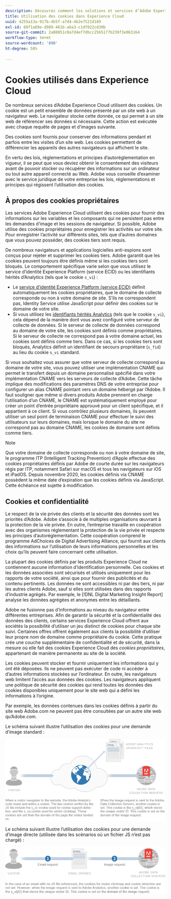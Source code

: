 ```yaml
---
description: Découvrez comment les solutions et services d’Adobe Experience Cloud utilisent les cookies.
title: Utilisation des cookies dans Experience Cloud
uuid: 4255a13a-917b-4b5f-a7d4-4b2e7521d189
exl-id: 60f1a89e-d989-461b-a6a3-c1df022cd30b
source-git-commit: 2a80851c0a7d4ef7dbcc2565177b239f3e063164
workflow-type: tm+mt
source-wordcount: '890'
ht-degree: 58%

---
```


# Cookies utilisés dans Experience Cloud

De nombreux services d’Adobe Experience Cloud utilisent des cookies. Un cookie est un petit ensemble de données présenté par un site web à un navigateur web. Le navigateur stocke cette donnée, ce qui permet à un site web de référencer ses données si nécessaire. Cette action est exécutée avec chaque requête de pages et d’images suivante.

Des cookies sont fournis pour conserver des informations pendant et parfois entre les visites d’un site web. Les cookies permettent de différencier les appareils des autres navigateurs qui affichent le site.

En vertu des lois, réglementations et principes d’autoréglementation en vigueur, il se peut que vous deviez obtenir le consentement des visiteurs avant de pouvoir stocker ou récupérer des informations sur un ordinateur ou tout autre appareil connecté au Web. Adobe vous conseille d’examiner avec le service juridique de votre entreprise les lois, réglementations et principes qui régissent l’utilisation des cookies.

## À propos des cookies propriétaires

Les services Adobe Experience Cloud utilisent des cookies pour fournir des informations sur les variables et les composants qui ne persistent pas entre les demandes d’image et les sessions de navigateur. Si possible, Adobe utilise des cookies propriétaires pour enregistrer les activités sur votre site. Pour enregistrer l’activité sur différents sites, tels que d’autres domaines que vous pouvez posséder, des cookies tiers sont requis.

De nombreux navigateurs et applications logicielles anti-espions sont conçus pour rejeter et supprimer les cookies tiers. Adobe garantit que les cookies peuvent toujours être définis même si les cookies tiers sont bloqués. Le comportement spécifique varie selon que vous utilisez le service d’identité Experience Platform (service ECID) ou les identifiants hérités d’Analytics (tels que le cookie `s_vi`) :

* Le [ service d’identité Experience Platform (service ECID)](https://experienceleague.adobe.com/docs/id-service/using/intro/overview.html?lang=fr) définit automatiquement les cookies propriétaires, que le domaine de collecte corresponde ou non à votre domaine de site. S’ils ne correspondent pas, Identity Service utilise JavaScript pour définir des cookies sur le domaine de votre site.
* Si vous utilisez les [identifiants hérités Analytics](analytics.md) (tels que le cookie `s_vi`), cela dépend de la manière dont vous avez configuré votre serveur de collecte de données. Si le serveur de collecte de données correspond au domaine de votre site, les cookies sont définis comme propriétaires. Si le serveur de collecte ne correspond pas à votre domaine actuel, les cookies sont définis comme tiers. Dans ce cas, si les cookies tiers sont bloqués, Analytics définit un identifiant de secours propriétaire (`s_fid`) au lieu du cookie `s_vi` standard.

Si vous souhaitez vous assurer que votre serveur de collecte correspond au domaine de votre site, vous pouvez utiliser une implémentation CNAME qui permet le transfert depuis un domaine personnalisé spécifié dans votre implémentation CNAME vers les serveurs de collecte d’Adobe. Cette tâche implique des modifications des paramètres DNS de votre entreprise pour configurer un alias CNAME pointant vers un domaine hébergé par l’Adobe. Il faut souligner que même si divers produits Adobe prennent en charge l’utilisation d’un CNAME, le CNAME est systématiquement employé pour créer un point d’entrée propriétaire approuvé pour un client spécifique, et il appartient à ce client. Si vous contrôlez plusieurs domaines, ils peuvent utiliser un seul point de terminaison CNAME pour effectuer le suivi des utilisateurs sur leurs domaines, mais lorsque le domaine du site ne correspond pas au domaine CNAME, les cookies de domaine sont définis comme tiers.

>[!NOTE]
>
>Que votre domaine de collecte corresponde ou non à votre domaine de site, le programme ITP (Intelligent Tracking Prevention) d’Apple effectue des cookies propriétaires définis par Adobe de courte durée sur les navigateurs régis par ITP, notamment Safari sur macOS et tous les navigateurs sur iOS et iPadOS. Depuis novembre 2020, les cookies définis via CNAME possèdent la même date dʼexpiration que les cookies définis via JavaScript. Cette échéance est sujette à modification.

## Cookies et confidentialité

Le respect de la vie privée des clients et la sécurité des données sont les priorités d’Adobe. Adobe s’associe à de multiples organisations œuvrant à la protection de la vie privée. En outre, l’entreprise travaille en coopération avec des organismes réglementant la protection de la vie privée et respecte les principes d’autoréglementation. Cette coopération comprend le programme AdChoices de Digital Advertising Alliance, qui fournit aux clients des informations sur l’utilisation de leurs informations personnelles et les choix qu’ils peuvent faire concernant cette utilisation.

La plupart des cookies définis par les produits Experience Cloud ne contiennent aucune information d’identification personnelle. Ces cookies et les données associées sont sécurisés et utilisés uniquement pour les rapports de votre société, ainsi que pour fournir des publicités et du contenu pertinents. Les données ne sont accessibles ni par des tiers, ni par les autres clients Adobe, sauf si elles sont utilisées dans des rapports d’industrie agrégés. Par exemple, le [!DNL Digital Marketing Insight Report] analyse les données agrégées et anonymes entre les détaillants.

Adobe ne fusionne pas d’informations au niveau du navigateur entre différentes entreprises. Afin de garantir la sécurité et la confidentialité des données des clients, certains services Experience Cloud offrent aux sociétés la possibilité d’utiliser un jeu distinct de cookies pour chaque site suivi. Certaines offres offrent également aux clients la possibilité d’utiliser leur propre nom de domaine comme propriétaire du cookie. Cette pratique crée une couche supplémentaire de confidentialité et de sécurité, dans la mesure où elle fait des cookies Experience Cloud des *cookies propriétaires*, appartenant de manière permanente au site de la société.

Les cookies peuvent stocker et fournir uniquement les informations qui y ont été déposées. Ils ne peuvent pas exécuter de code ni accéder à d’autres informations stockées sur l’ordinateur. En outre, les navigateurs web limitent l’accès aux données des cookies. Les navigateurs appliquent une politique de sécurité des cookies qui rend toutes les données des cookies disponibles uniquement pour le site web qui a défini les informations à l’origine.

Par exemple, les données contenues dans les cookies définis à partir du site web Adobe.com ne peuvent pas être consultées par un autre site web qu’Adobe.com.

Le schéma suivant illustre l’utilisation des cookies pour une demande d’image standard :

![Utilisation des cookies pour une requête image standard](assets/CookiesProcessGraphic-01.png)

Le schéma suivant illustre lʼutilisation des cookies pour une demande dʼimage directe (utilisée dans les scénarios où un fichier JS nʼest pas chargé) :

![Utilisation des cookies pour une demande dʼimage directe](assets/CookiesProcessGraphic2.png)
